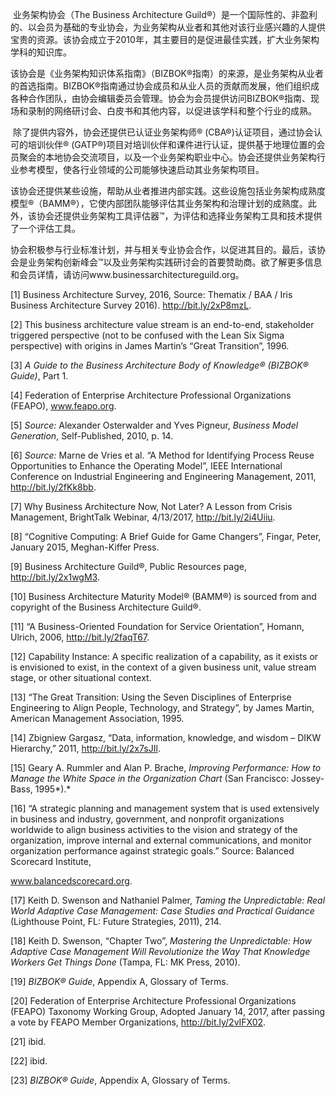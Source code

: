 ​       业务架构协会（The Business Architecture Guild®）是一个国际性的、非盈利的、以会员为基础的专业协会，为业务架构从业者和其他对该行业感兴趣的人提供宝贵的资源。该协会成立于2010年，其主要目的是促进最佳实践，扩大业务架构学科的知识库。

​       该协会是《业务架构知识体系指南》（BIZBOK®指南）的来源，是业务架构从业者的首选指南。BIZBOK®指南通过协会成员和从业人员的贡献而发展，他们组织成各种合作团队，由协会编辑委员会管理。协会为会员提供访问BIZBOK®指南、现场和录制的网络研讨会、白皮书和其他内容，以促进该学科和整个行业的成熟。

​       除了提供内容外，协会还提供已认证业务架构师® (CBA®)认证项目，通过协会认可的培训伙伴® (GATP®)项目对培训伙伴和课件进行认证，提供基于地理位置的会员聚会的本地协会交流项目，以及一个业务架构职业中心。协会还提供业务架构行业参考模型，使各行业领域的公司能够快速启动其业务架构项目。

​        该协会还提供某些设施，帮助从业者推进内部实践。这些设施包括业务架构成熟度模型®（BAMM®），它使内部团队能够评估其业务架构和治理计划的成熟度。此外，该协会还提供业务架构工具评估器™，为评估和选择业务架构工具和技术提供了一个评估工具。

​      协会积极参与行业标准计划，并与相关专业协会合作，以促进其目的。最后，该协会是业务架构创新峰会™以及业务架构实践研讨会的首要赞助商。欲了解更多信息和会员详情，请访问www.businessarchitectureguild.org。

[1] Business Architecture Survey, 2016, Source: Thematix / BAA / Iris Business Architecture Survey 2016). http://bit.ly/2xP8mzL. 

[2] This business architecture value stream is an end-to-end, stakeholder  triggered perspective (not to be confused with the Lean Six Sigma perspective) with origins in James Martin’s “Great Transition”, 1996. 

[3] *A Guide to the Business Architecture Body of Knowledge® (BIZBOK®* *Guide)*, Part 1. 

[4] Federation of Enterprise Architecture Professional Organizations (FEAPO), www.feapo.org. 

[5] *Source:* Alexander Osterwalder and Yves Pigneur, *Business Model* *Generation*, Self-Published, 2010, p. 14. 

[6] *Source:* Marne de Vries et al. “A Method for Identifying Process Reuse Opportunities to Enhance the Operating Model”, IEEE International Conference on Industrial Engineering and Engineering Management, 2011, http://bit.ly/2fKk8bb.

[7] Why Business Architecture Now, Not Later? A Lesson from Crisis  Management, BrightTalk Webinar, 4/13/2017, http://bit.ly/2i4Uiiu. 

[8] “Cognitive Computing: A Brief Guide for Game Changers”, Fingar, Peter, January 2015, Meghan-Kiffer Press. 

[9] Business Architecture Guild®, Public Resources page, http://bit.ly/2x1wgM3. 

[10] Business Architecture Maturity Model® (BAMM®) is sourced from and copyright of the Business Architecture Guild®. 

[11] “A Business-Oriented Foundation for Service Orientation”, Homann, Ulrich, 2006, http://bit.ly/2faqT67. 

[12] Capability Instance: A specific realization of a capability, as it exists or is envisioned to exist, in the context of a given business unit, value stream stage, or other situational context. 

[13] “The Great Transition: Using the Seven Disciplines of Enterprise Engineering to Align People, Technology, and Strategy”, by James Martin, American Management Association, 1995. 

[14] Zbigniew Gargasz, “Data, information, knowledge, and wisdom – DIKW Hierarchy,” 2011, http://bit.ly/2x7sJIl. 

[15] Geary A. Rummler and Alan P. Brache, *Improving Performance: How to* *Manage the White Space in the Organization Chart* (San Francisco: Jossey- Bass, 1995*).* 

[16] “A strategic planning and management system that is used extensively in business and industry, government, and nonprofit organizations worldwide to align business activities to the vision and strategy of the organization, improve internal and external communications, and monitor organization performance against strategic goals.” Source: Balanced Scorecard Institute, 

www.balancedscorecard.org. 

[17] Keith D. Swenson and Nathaniel Palmer, *Taming the Unpredictable: Real* *World Adaptive Case Management: Case Studies and Practical Guidance* (Lighthouse Point, FL: Future Strategies, 2011), 214. 

[18] Keith D. Swenson, “Chapter Two”, *Mastering the Unpredictable: How* *Adaptive Case Management Will Revolutionize the Way That Knowledge* *Workers Get Things Done* (Tampa, FL: MK Press, 2010). 

[19] *BIZBOK® Guide*, Appendix A, Glossary of Terms. 

[20] Federation of Enterprise Architecture Professional Organizations (FEAPO) Taxonomy Working Group, Adopted January 14, 2017, after passing a vote by FEAPO Member Organizations, http://bit.ly/2vIFX02. 

[21] ibid. 

[22] ibid. 

[23] *BIZBOK® Guide*, Appendix A, Glossary of Terms. 